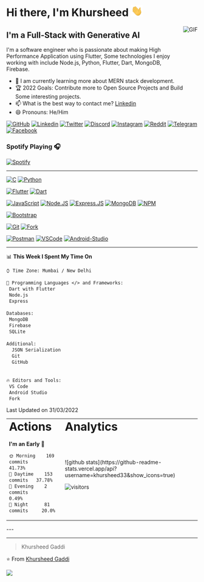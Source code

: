 # Hi there, I'm Khursheed <img width="30px" src="https://github.com/SatYu26/SatYu26/raw/master/Assets/Hi.gif" />

<img align="right" alt="GIF" height="160px" src="https://octodex.github.com/images/daftpunktocat-guy.gif" />

## I'm a Full-Stack with Generative AI

 I'm a software engineer who is passionate about making High Performance Application using Flutter, Some technologies I enjoy working with include Node.js, Python, Flutter, Dart, MongoDB, Firebase.
 


- 🌱 I am currently learning more about MERN stack development.
- 🏆 2022 Goals: Contribute more to Open Source Projects and Build Some interesting projects.
- 📫 What is the best way to contact me? [Linkedin](https://www.linkedin.com/in/khursheed33/)
- 😄 Pronouns: He/Him



[![GitHub](https://img.shields.io/badge/Github-100000?style=for-the-badge&logo=github&logoColor=white)](https://github.com/khursheed33)
[![Linkedin](https://img.shields.io/badge/Linkedin-0077B5?style=for-the-badge&logo=linkedin&logoColor=white)](https://www.linkedin.com/in/khursheed33/)
[![Twitter](https://img.shields.io/badge/Twitter-1DA1F2?style=for-the-badge&logo=twitter&logoColor=white)](https://twitter.com/khursheed333)
[![Discord](https://img.shields.io/badge/Discord-7289DA?style=for-the-badge&logo=discord&logoColor=white)](https://discord.gg/khursheed33)
[![Instagram](https://img.shields.io/badge/Instagram-8a3ab9?style=for-the-badge&logo=instagram&logoColor=white)](https://www.instagram.com/user/khursheed33)
[![Reddit](https://img.shields.io/badge/Reddit-FF4500?style=for-the-badge&logo=reddit&logoColor=white)](https://www.reddit.com/user/khursheed33)
[![Telegram](https://img.shields.io/badge/Telegram-008AD3?style=for-the-badge&logo=telegram&logoColor=white)](https://www.telegram.com/user/alam_33)
[![Facebook](https://img.shields.io/badge/Facebook-4267B2?style=for-the-badge&logo=facebook&logoColor=white)](https://www.facebook.com/user/khurshed.chaudhary)

<!-- [![Apple](https://img.shields.io/badge/Apple-MacBook_Pro_2019-999999?style=for-the-badge&logo=apple&logoColor=white)]()

---

<img align="right" alt="GIF" height="170px" src="https://media.giphy.com/media/J5B1Y8QZnzXXbLQIBu/giphy.gif" />
 -->
### Spotify Playing 🎧
[![Spotify](https://novatorem-kyzbk7wxl-bardiesel.vercel.app/api/spotify)](https://open.spotify.com/embed/track/3R6dPfF2yBO8mHySW1XDAa)

---


<!-- [![Golang](https://img.shields.io/badge/Go-00ADD8?style=for-the-badge&logo=go&logoColor=white)]() -->
[![C](https://img.shields.io/badge/C-008AD3?style=for-the-badge&logo=c&logoColor=white)]()
[![Python](https://img.shields.io/badge/Python-008AD3?style=for-the-badge&logo=python&logoColor=yellow)]()

[![Flutter](https://img.shields.io/badge/Flutter-008AD3?style=for-the-badge&logo=flutter&logoColor=white)]()
[![Dart](https://img.shields.io/badge/Dart-008AD3?style=for-the-badge&logo=dart&logoColor=white)]()

[![JavaScript](https://img.shields.io/badge/JavaScript-F7DF1E?style=for-the-badge&logo=javascript&logoColor=black)]()
[![Node.JS](https://img.shields.io/badge/Node.js-43853D?style=for-the-badge&logo=node.js&logoColor=white)]()
[![Express.JS](https://img.shields.io/badge/Express.JS-000000?style=for-the-badge&logo=express&logoColor=white)]()
[![MongoDB](https://img.shields.io/badge/MongoDB-4EA94B?style=for-the-badge&logo=mongodb&logoColor=white)]()
[![NPM](https://img.shields.io/badge/NPM-CB3837?style=for-the-badge&logo=npm&logoColor=white)]()
<!-- [![Yarn](https://img.shields.io/badge/Yarn-2C8EBB?style=for-the-badge&logo=yarn&logoColor=white)]() -->
[![Bootstrap](https://img.shields.io/badge/Bootstrap-purple?style=for-the-badge&logo=bootstrap&logoColor=white)]()
<!-- [![Docker](https://img.shields.io/badge/Docker-2CA5E0?style=for-the-badge&logo=docker&logoColor=white)]() -->
<!-- [![Kubernetes](https://img.shields.io/badge/Kubernetes-326ce5.svg?&style=for-the-badge&logo=kubernetes&logoColor=white)]() -->
[![Git](https://img.shields.io/badge/Git-F05032?style=for-the-badge&logo=git&logoColor=white)]()
[![Fork](https://img.shields.io/badge/Fork-F05032?style=for-the-badge&logo=fork&logoColor=white)]()

[![Postman](https://img.shields.io/badge/Postman-FF6C37?style=for-the-badge&logo=Postman&logoColor=white)]()
[![VSCode](https://img.shields.io/badge/vsCode-0078D4?style=for-the-badge&logo=visual%20studio%20code&logoColor=white)]()
[![Android-Studio](https://img.shields.io/badge/Android-blue?style=for-the-badge&logo=androidstudio&logoColor=white)]()

---





📊 **This Week I Spent My Time On** 

```text
⌚︎ Time Zone: Mumbai / New Delhi

💬 Programming Languages </> and Frameworks: 
 Dart with Flutter
 Node.js
 Express
 
Databases:
 MongoDB
 Firebase
 SQLite

Additional:
  JSON Serialization
  Git
  GitHub
  
  
🔥 Editors and Tools: 
 VS Code
 Android Studio
 Fork

```

 Last Updated on 31/03/2022
<!--END_SECTION:waka-->


<table border="0">
 <tr>
    <td><b style="font-size:30px">Actions</b></td>
    <td><b style="font-size:30px">Analytics</b></td>
 </tr>
 <tr>
    <td>
     
  
**I'm an Early 🐤** 

```text
🌞 Morning    169 commits      41.73% 
🌆 Daytime    153 commits   37.78% 
🌃 Evening    2 commits       0.49% 
🌙 Night      81 commits     20.0%

```
  
  </td>
    <td>
![github stats](https://github-readme-stats.vercel.app/api?username=khursheed33&show_icons=true)

![visitors](https://visitor-badge.glitch.me/badge?page_id=khursheed33.khursheed33) 

  
  </td>
 </tr>
</table>
---


---------------------------------------------------------------------------------------------------------------------------------------------------------------------------------
> Khursheed Gaddi

⭐️ From [Khursheed Gaddi](http://www.github.com/khursheed33)



<img src="https://imgur.com/rilHVxA.png"/> 

